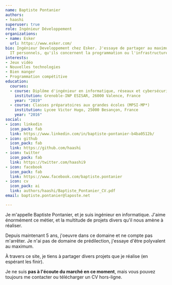 ```yaml
---
name: Baptiste Pontanier
authors:
- haashi
superuser: true
role: Ingénieur Développement
organizations:
- name: Esker
  url: https://www.esker.com/
bio: Ingénieur Developpement chez Esker. J'essaye de partager au maximum mes projets
  IT personnels, qu'ils concernent la programmation ou l'infrastructure.
interests:
- Jeux vidéo
- Nouvelles technologies
- Bien manger
- Programmation compétitive
education:
  courses:
  - course: Diplôme d'ingénieur en informatique, réseaux et cybersécurité
    institution: Grenoble-INP ESISAR, 26000 Valence, France
    year: "2019"
  - course: Classes préparatoires aux grandes écoles (MPSI-MP*)
    institution: Lycee Victor Hugo, 25000 Besançon, France
    year: "2016"
social:
- icon: linkedin
  icon_pack: fab
  link: https://www.linkedin.com/in/baptiste-pontanier-b4ba0512b/
- icon: github
  icon_pack: fab
  link: https://github.com/haashi
- icon: twitter
  icon_pack: fab
  link: https://twitter.com/haashi9
- icon: facebook
  icon_pack: fab
  link: https://www.facebook.com/baptiste.pontanier
- icon: cv
  icon_pack: ai
  link: authors/haashi/Baptiste_Pontanier_CV.pdf
email: baptiste.pontanier@laposte.net

---
```

Je m'appelle Baptiste Pontanier, et je suis ingénieur en informatique. J'aime énormément ce métier, et la multitude de projets divers qu'il nous amène à réaliser.

Depuis maintenant 5 ans, j'oeuvre dans ce domaine et ne compte pas m'arrêter. Je n'ai pas de domaine de prédilection, j'essaye d'être polyvalent au maximum.

À travers ce site, je tiens à partager divers projets que je réalise (en espérant les finir).

Je ne suis **pas à l'écoute du marché en ce moment**, mais vous pouvez toujours me contacter ou télécharger un CV hors-ligne.